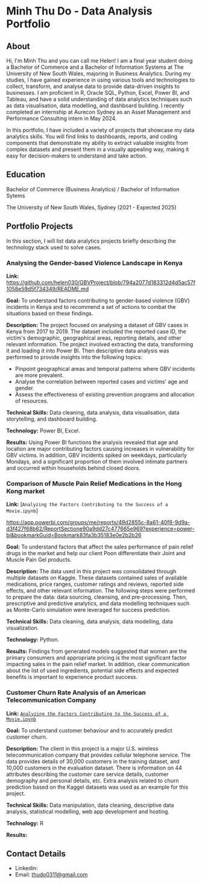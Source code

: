 # Minh Thu Do - Data Analysis Portfolio

## About
Hi, I'm Minh Thu and you can call me Helen! I am a final year student doing a Bachelor of Commerce and a Bachelor of Information Systems at The University of New South Wales, majoring in Business Analytics. During my studies, I have gained experience in using various tools and technologies to collect, transform, and analyse data to provide data-driven insights to businesses. I am proficient in R, Oracle SQL, Python, Excel, Power BI, and Tableau, and have a solid understanding of data analytics techniques such as data visualisation, data modelling, and dashboard building. I recently completed an internship at Aurecon Sydney as an Asset Management and Performance Consulting intern in May 2024.

In this portfolio, I have included a variety of projects that showcase my data analytics skills. You will find links to dashboards, reports, and coding components that demonstrate my ability to extract valuable insights from complex datasets and present them in a visually appealing way, making it easy for decision-makers to understand and take action.

## Education
Bachelor of Commerce (Business Analytics) / Bachelor of Information Sytems

The University of New South Wales, Sydney (2021 - Expected 2025)

## Portfolio Projects
In this section, I will list data analytics projects briefly describing the technology stack used to solve cases.

### Analysing the Gender-based Violence Landscape in Kenya
**Link:** https://github.com/helen030/GBVProject/blob/794a2077d183312d4d5ac57f1058e59d5f734349/README.md

**Goal:** To understand factors contributing to gender-based violence (GBV) incidents in Kenya and to recommend a set of actions to combat the situations based on these findings.

**Description:** The project focused on analysing a dataset of GBV cases in Kenya from 2017 to 2019. The dataset included the reported case ID, the victim's demographic, geographical areas, reporting details, and other relevant information. The project involved extracting the data, transforming it and loading it into Power BI. Then descriptive data analysis was performed to provide insights into the following topics:
- Pinpoint geographical areas and temporal patterns where GBV incidents are more prevalent.
- Analyse the correlation between reported cases and victims' age and gender.
- Assess the effectiveness of existing prevention programs and allocation of resources.

**Technical Skills:** Data cleaning, data analysis, data visualisation, data storytelling, and dashboard building.

**Technology:** Power BI, Excel.

**Results:** Using Power BI functions the analysis revealed that age and location are major contributing factors causing increases in vulnerability for GBV victims. In addition, GBV incidents spiked on weekdays, particularly Mondays, and a significant proportion of them involved intimate partners and occurred within households behind closed doors.

### Comparison of Muscle Pain Relief Medications in the Hong Kong market
**Link:** [`Analyzing the Factors Contributing to the Success of a Movie.ipynb`]

https://app.powerbi.com/groups/me/reports/49d2855c-8a61-40f8-9d9a-d3f427f68b62/ReportSectione90a9dd27c477665e969?experience=power-bi&bookmarkGuid=Bookmark83fa3b35183e0e2b2b26

**Goal:** To understand factors that affect the sales performance of pain relief drugs in the market and help our client Poon differentiate their Joint and Muscle Pain Gel products.

**Description:** The data used in this project was consolidated through multiple datasets on Kaggle. These datasets contained sales of available medications, price ranges, customer ratings and reviews, reported side effects, and other relevant information. The following steps were performed to prepare the data: data sourcing, cleansing, and pre-processing. Then, prescriptive and predictive analytics, and data modelling techniques such as Monte-Carlo simulation were leveraged for success prediction. 

**Technical Skills:** Data cleaning, data analysis, data modelling, data visualization.

**Technology:** Python.

**Results:** Findings from generated models suggested that women are the primary consumers and appropriate pricing is the most significant factor impacting sales in the pain relief market. In addition, clear communication about the list of used ingredients, potential side effects and expected benefits is important to experience product success. 

### Customer Churn Rate Analysis of an American Telecommunication Company
**Link:** [`Analyzing the Factors Contributing to the Success of a Movie.ipynb`](https://github.com/tiannaparris/PortfolioProjects/blob/main/Analyzing%20the%20Factors%20Contributing%20to%20the%20Success%20of%20a%20Movie.ipynb)

**Goal:** To understand customer behaviour and to accurately predict customer churn.

**Description:** The client in this project is a major U.S. wireless telecommunication company that provides cellular telephone service. The data provides details of 30,000 customers in the training dataset, and 10,000 customers in the evaluation dataset. There is information on 44 attributes describing the customer care service details, customer demography and personal details, etc. Extra analysis related to churn prediction based on the Kaggel datasets was used as an example for this project.

**Technical Skills:** Data manipulation, data cleaning, descriptive data analysis, statistical modelling, web app development and hosting.

**Technology:** R

**Results:** 

## Contact Details
- Linkedin:
- Email: thudo0311@gmail.com 
